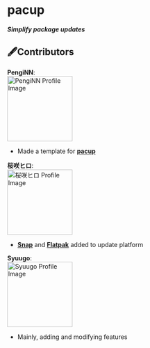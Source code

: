 # pacup
***Simplify package updates***

## 🖋Contributors
**PengiNN**:  
<a href="https://github.com/PengiNN"><img src="https://avatars.githubusercontent.com/u/103301288?v=4" alt="PengiNN Profile Image" title="PengiNN" width=150></a>
- Made a template for [**pacup**](https://github.com/PengiNN/pacup "PengiNN/pacup")

**桜咲ヒロ**:  
<a href="https://github.com/Sakurasaki-Hiro"><img src="https://avatars.githubusercontent.com/u/114509862?v=4" alt="桜咲ヒロ Profile Image" title="桜咲ヒロ" width=150></a>
- [**Snap**](https://snapcraft.io/ "Snapcraft") and [**Flatpak**](https://flatpak.org/ "Flatpak") added to update platform

**Syuugo**:  
<a href="https://github.com/s1204IT"><img src="https://avatars.githubusercontent.com/u/52069677?v=4" alt="Syuugo Profile Image" title="Syuugo" width=150></a>
- Mainly, adding and modifying features
